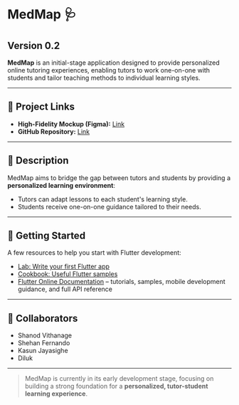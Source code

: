 # MedMap 🩺
## Version 0.2  

**MedMap** is an initial-stage application designed to provide personalized online tutoring experiences, enabling tutors to work one-on-one with students and tailor teaching methods to individual learning styles.  

---

## 🔗 Project Links
- **High-Fidelity Mockup (Figma):** [Link](https://www.figma.com/file/hyn9tmo0Xu3jbfLlkrcaM1/MedMap?t=7TuVQBFnIPWdZVPW-1)  
- **GitHub Repository:** [Link](https://github.com/mirosh-kavinda/MedMap.git)  

---

## 📖 Description
MedMap aims to bridge the gap between tutors and students by providing a **personalized learning environment**:  
- Tutors can adapt lessons to each student's learning style.  
- Students receive one-on-one guidance tailored to their needs.  

---

## 🚀 Getting Started
A few resources to help you start with Flutter development:  
- [Lab: Write your first Flutter app](https://docs.flutter.dev/get-started/codelab)  
- [Cookbook: Useful Flutter samples](https://docs.flutter.dev/cookbook)  
- [Flutter Online Documentation](https://docs.flutter.dev/) – tutorials, samples, mobile development guidance, and full API reference  

---

## 👥 Collaborators
- Shanod Vithanage  
- Shehan Fernando  
- Kasun Jayasighe  
- Diluk  

---

> MedMap is currently in its early development stage, focusing on building a strong foundation for a **personalized, tutor-student learning experience**.


<br/><br/><br/><br/><br/><br/>